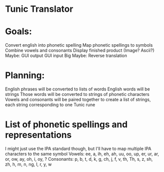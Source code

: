 # Tunic Translator
# Goals:
Convert english into phonetic spelling
Map phonetic spellings to symbols
Combine vowels and consonants
Display finished product (Image? Ascii?)
Maybe:
GUI output
GUI input
Big Maybe:
Reverse translation

# Planning:
English phrases will be converted to lists of words
English words will be strings
Those words will be converted to strings of phonetic characters
Vowels and consonants will be paired together to create a list of strings, each string corresponding to one Tunic rune

# List of phonetic spellings and representations
I might just use the IPA standard though, but I'll have to map multiple IPA characters to the same symbol
Vowels: ee, a, ih, eh, ah, uu, oo, up, er, ur, ar, or, ow, ay, oh, i, oy, ?
Consonants: p, b, t, d, k, g, ch, j, f, v, th, Th, s, z, sh, zh, h, m, n, ng, l, r, y, w